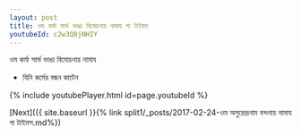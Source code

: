 ```yaml
---
layout: post
title: ওম কর্মা সার্ভ ভাঙা বিমোচনায় নামায গা টাইমস
youtubeId: c2w3Q8jNHIY
---
```

 
 
 ওম কর্মা সার্ভ ভাঙা বিমোচনায় নামায  
 
 -  যিনি কর্মের বন্ধন কাটেন 
 
  
 
  
 
 
 
 
 
 


{% include youtubePlayer.html id=page.youtubeId %}
 
[Next]({{ site.baseurl }}{% link  split1/_posts/2017-02-24-ওম অসুরেন্দ্রনাম বন্দনায় নামায গা টাইমস.md%})
 
